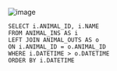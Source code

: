 ![image](https://github.com/jinsungtoo/SQL_Coding_test/assets/115756142/37098c07-5402-4377-8fe0-f907f52d21b3)


    SELECT i.ANIMAL_ID, i.NAME
    FROM ANIMAL_INS AS i
    LEFT JOIN ANIMAL_OUTS AS o 
    ON i.ANIMAL_ID = o.ANIMAL_ID
    WHERE i.DATETIME > o.DATETIME
    ORDER BY i.DATETIME
